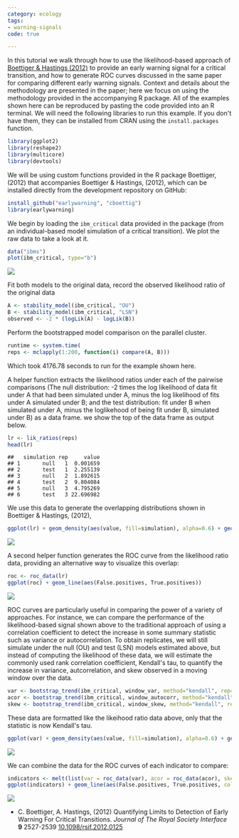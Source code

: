 ```yaml
---
category: ecology
tags: 
- warning-signals
code: true

---
```



In this tutorial we walk through how to use the likelihood-based approach of <span class="showtooltip" title="Boettiger C and Hastings A (2012). Quantifying Limits to
Detection of Early Warning For Critical Transitions. _Journal of
The Royal Society Interface_, *9*, pp. 2527-2539. ISSN 1742-5689,
 http://dx.doi.org/10.1098/rsif.2012.0125."><a href="http://dx.doi.org/10.1098/rsif.2012.0125" rel="http://purl.org/spar/cito/usesMethodFrom" >Boettiger & Hastings (2012)</a></span>  to provide an early warning signal for a critical transition, and how to generate ROC curves discussed in the same paper for comparing different early warning signals.  Context and details about the methodology are presented in the paper; here we focus on using the methodology provided in the accompanying R package.  All of the examples shown here can be reproduced by pasting the code provided into an R terminal.  We will need the following libraries to run this example.  If you don't have them, they can be installed from CRAN using the `install.packages` function.  


```r
library(ggplot2)
library(reshape2)
library(multicore)
library(devtools)
```


We will be using custom functions provided in the R package Boettiger, (2012) that accompanies Boettiger & Hastings, (2012), which can be installed directly from the development repository on GitHub:


```r
install_github("earlywarning", "cboettig")
library(earlywarning)
```


We begin by loading the `ibm_critical` data provided in the package (from an individual-based model simulation of a critical transition). We plot the raw data to take a look at it. 


```r
data("ibms")
plot(ibm_critical, type="b")
```

![](http://farm9.staticflickr.com/8261/8641108753_956f179a1d_o.png) 



Fit both models to the original data, record the observed likelihood ratio of the original data


```r
A <- stability_model(ibm_critical, "OU")
B <- stability_model(ibm_critical, "LSN")
observed <- -2 * (logLik(A) - logLik(B))
```



Perform the bootstrapped model comparison on the parallel cluster.  


```r
runtime <- system.time(
reps <- mclapply(1:200, function(i) compare(A, B)))
```

Which took 4176.78 seconds to run for the example shown here.  

A helper function extracts the likelihood ratios under each of the pairwise comparisons (The null distribution: -2 times the log likelihood of data fit under A that had been simulated under A, minus the log likelihood of fits under A  simulated under B; and the test distribution: fit under B when simulated under A, minus the loglikehood of being fit under B, simulated under B) as a data frame.  we show the top of the data frame as output below.  



```r
lr <- lik_ratios(reps)
head(lr)
```

```
##   simulation rep     value
## 1       null   1  0.001659
## 2       test   1  2.255139
## 3       null   2  1.892615
## 4       test   2  9.804084
## 5       null   3  4.795269
## 6       test   3 22.696982
```


We use this data to generate the overlapping distributions shown in Boettiger & Hastings, (2012), 


```r
ggplot(lr) + geom_density(aes(value, fill=simulation), alpha=0.6) + geom_vline(aes(xintercept=observed))
```

![](http://farm9.staticflickr.com/8245/8642325058_d70eaee962_o.png) 



A second helper function generates the ROC curve from the likelihood ratio data, providing an alternative way to visualize this overlap:


```r
roc <- roc_data(lr)
ggplot(roc) + geom_line(aes(False.positives, True.positives))
```

![](http://farm9.staticflickr.com/8402/8641224925_83a045afbb_o.png) 






ROC curves are particularly useful in comparing the power of a variety of approaches.  For instance, we can compare the performance of the likelihood-based signal shown above to the traditional approach of using a correlation coefficient to detect the increase in some summary statistic such as variance or autocorrelation.  To obtain replicates, we will still simulate under the null (OU) and test (LSN) models estimated above, but instead of computing the likelihood of these data, we will estimate the commonly used rank correlation coefficient, Kendall's tau, to quantify the increase in variance, autcorrelation, and skew observed in a moving window over the data.



```r
var <- bootstrap_trend(ibm_critical, window_var, method="kendall", rep=200)
acor <- bootstrap_trend(ibm_critical, window_autocorr, method="kendall", rep=200)
skew <- bootstrap_trend(ibm_critical, window_skew, method="kendall", rep=200)
```


These data are formatted like the likeihood ratio data above, only that the statistic is now Kendall's tau.  



```r
ggplot(var) + geom_density(aes(value, fill=simulation), alpha=0.6) + geom_vline(aes(xintercept=observed))
```

![](http://farm9.staticflickr.com/8265/8642341382_1d87080d5c_o.png) 



We can combine the data for the ROC curves of each indicator to compare:


```r
indicators <- melt(list(var = roc_data(var), acor = roc_data(acor), skew = roc_data(skew), lr = roc), id = c("Threshold", "False.positives", "True.positives"))
ggplot(indicators) + geom_line(aes(False.positives, True.positives, color=L1)) 
```

![](http://farm9.staticflickr.com/8122/8641241253_4c3704523e_o.png) 




- C. Boettiger, A. Hastings,   (2012) Quantifying Limits to Detection of Early Warning For Critical Transitions.  *Journal of The Royal Society Interface*  **9**  2527-2539  [10.1098/rsif.2012.0125](http://dx.doi.org/10.1098/rsif.2012.0125)

